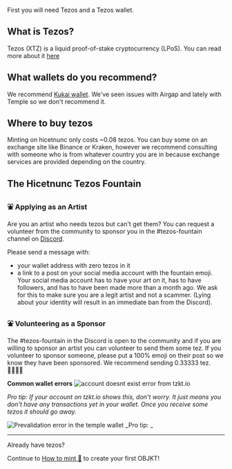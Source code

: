First you will need Tezos and a Tezos wallet.

## What is Tezos?
Tezos (XTZ) is a liquid proof-of-stake cryptocurrency (LPoS). You can read more about it [here](https://en.wikipedia.org/wiki/Tezos)

## What wallets do you recommend?
We recommend [Kukai wallet](https://wallet.kukai.app/). We've seen issues with Airgap and lately with Temple so we don't recommend it.

## Where to buy tezos
Minting on hicetnunc only costs ~0.08 tezos. You can buy some on an exchange site like Binance or Kraken, however we recommend consulting with someone who is from whatever country you are in because exchange services are provided depending on the country.

## The Hicetnunc Tezos Fountain
### ⛲ Applying as an Artist
Are you an artist who needs tezos but can't get them? You can request a volunteer from the community to sponsor you in the #tezos-fountain channel on [Discord](https://discord.gg/FwZyeQp5).

Please send a message with:

* your wallet address with zero tezos in it
* a link to a post on your social media account with the fountain emoji. Your social media account has to have your art on it, has to have followers, and has to have been made more than a month ago. We ask for this to make sure you are a legit artist and not a scammer. (Lying about your identity will result in an immediate ban from the Discord).

### ⛲ Volunteering as a Sponsor
The #tezos-fountain in the Discord is open to the community and if you are willing to sponsor an artist you can volunteer to send them some tez. If you volunteer to sponsor someone, please put a 100% emoji on their post so we know they have been sponsored. We recommend sending 0.33333 tez. 
💯💯💯💯

**Common wallet errors**
![account doesnt exist error from tzkt.io](https://imgshare.io/images/2021/05/15/account_doesnt_exist.png)

_Pro tip: If your account on tzkt.io shows this, don't worry. It just means you don't have any transactions yet in your wallet. Once you receive some tezos it should go away._

![Prevalidation error in the temple wallet](https://imgshare.io/images/2021/05/15/pre_validation_error.png)
_Pro tip: _
***
Already have tezos? 

Continue to [How to mint 🌿](https://github.com/hicetnunc2000/hicetnunc/wiki/How-to-mint-🌿) to create your first OBJKT!